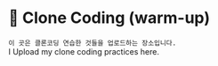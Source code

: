 # 📝 Clone Coding (warm-up)
`이 곳은 클론코딩 연습한 것들을 업로드하는 장소입니다.` <br>
I Upload my clone coding practices here.
